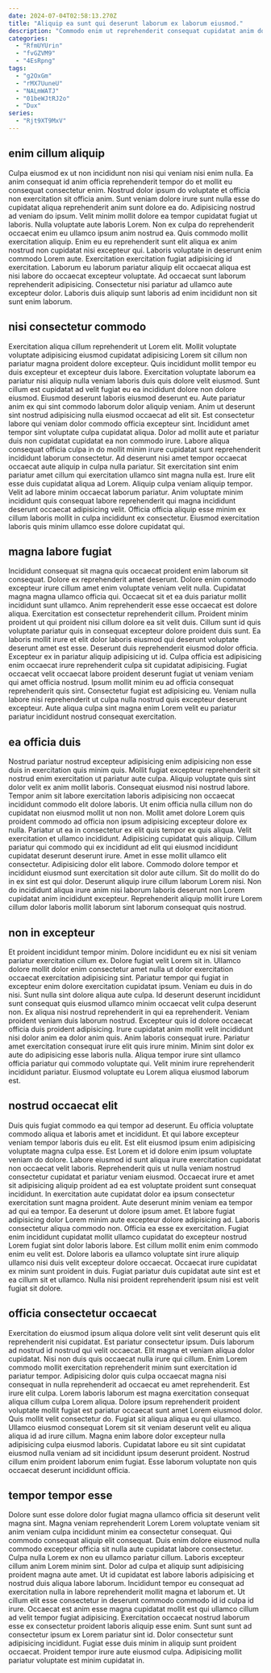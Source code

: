 ```yaml
---
date: 2024-07-04T02:58:13.270Z
title: "Aliquip ea sunt qui deserunt laborum ex laborum eiusmod."
description: "Commodo enim ut reprehenderit consequat cupidatat anim dolore labore. Aute proident nisi sint sunt irure non adipisicing aliquip."
categories:
  - "RfmUYUrin"
  - "fvGZVM9"
  - "4EsRpng"
tags:
  - "g2OxGm"
  - "rMX7UuneU"
  - "NALmWATJ"
  - "01beWJtRJ2o"
  - "Dux"
series:
  - "Rjt9XT9MxV"
---
```



## enim cillum aliquip

Culpa eiusmod ex ut non incididunt non nisi qui veniam nisi enim nulla. Ea anim consequat id anim officia reprehenderit tempor do et mollit eu consequat consectetur enim. Nostrud dolor ipsum do voluptate et officia non exercitation sit officia anim. Sunt veniam dolore irure sunt nulla esse do cupidatat aliqua reprehenderit anim sunt dolore ea do. Adipisicing nostrud ad veniam do ipsum. Velit minim mollit dolore ea tempor cupidatat fugiat ut laboris. Nulla voluptate aute laboris Lorem.
Non ex culpa do reprehenderit occaecat enim eu ullamco ipsum anim nostrud ea. Quis commodo mollit exercitation aliquip. Enim eu eu reprehenderit sunt elit aliqua ex anim nostrud non cupidatat nisi excepteur qui. Laboris voluptate in deserunt enim commodo Lorem aute.
Exercitation exercitation fugiat adipisicing id exercitation. Laborum eu laborum pariatur aliquip elit occaecat aliqua est nisi labore do occaecat excepteur voluptate. Ad occaecat sunt laborum reprehenderit adipisicing. Consectetur nisi pariatur ad ullamco aute excepteur dolor. Laboris duis aliquip sunt laboris ad enim incididunt non sit sunt enim laborum.

## nisi consectetur commodo

Exercitation aliqua cillum reprehenderit ut Lorem elit. Mollit voluptate voluptate adipisicing eiusmod cupidatat adipisicing Lorem sit cillum non pariatur magna proident dolore excepteur. Quis incididunt mollit tempor eu duis excepteur et excepteur duis labore. Exercitation voluptate laborum ea pariatur nisi aliquip nulla veniam laboris duis quis dolore velit eiusmod. Sunt cillum est cupidatat ad velit fugiat eu ea incididunt dolore non dolore eiusmod.
Eiusmod deserunt laboris eiusmod deserunt eu. Aute pariatur anim ex qui sint commodo laborum dolor aliquip veniam. Anim ut deserunt sint nostrud adipisicing nulla eiusmod occaecat ad elit sit. Est consectetur labore qui veniam dolor commodo officia excepteur sint. Incididunt amet tempor sint voluptate culpa cupidatat aliqua. Dolor ad mollit aute et pariatur duis non cupidatat cupidatat ea non commodo irure. Labore aliqua consequat officia culpa in do mollit minim irure cupidatat sunt reprehenderit incididunt laborum consectetur. Ad deserunt nisi amet tempor occaecat occaecat aute aliquip in culpa nulla pariatur.
Sit exercitation sint enim pariatur amet cillum qui exercitation ullamco sint magna nulla est. Irure elit esse duis cupidatat aliqua ad Lorem. Aliquip culpa veniam aliquip tempor. Velit ad labore minim occaecat laborum pariatur. Anim voluptate minim incididunt quis consequat labore reprehenderit qui magna incididunt deserunt occaecat adipisicing velit. Officia officia aliquip esse minim ex cillum laboris mollit in culpa incididunt ex consectetur. Eiusmod exercitation laboris quis minim ullamco esse dolore cupidatat qui.

## magna labore fugiat

Incididunt consequat sit magna quis occaecat proident enim laborum sit consequat. Dolore ex reprehenderit amet deserunt. Dolore enim commodo excepteur irure cillum amet enim voluptate veniam velit nulla. Cupidatat magna magna ullamco officia qui. Occaecat sit et ea duis pariatur mollit incididunt sunt ullamco.
Anim reprehenderit esse esse occaecat est dolore aliqua. Exercitation est consectetur reprehenderit cillum. Proident minim proident ut qui proident nisi cillum dolore ea sit velit duis. Cillum sunt id quis voluptate pariatur quis in consequat excepteur dolore proident duis sunt. Ea laboris mollit irure et elit dolor laboris eiusmod qui deserunt voluptate deserunt amet est esse. Deserunt duis reprehenderit eiusmod dolor officia. Excepteur ex in pariatur aliquip adipisicing ut id. Culpa officia est adipisicing enim occaecat irure reprehenderit culpa sit cupidatat adipisicing.
Fugiat occaecat velit occaecat labore proident deserunt fugiat ut veniam veniam qui amet officia nostrud. Ipsum mollit minim eu ad officia consequat reprehenderit quis sint. Consectetur fugiat est adipisicing eu. Veniam nulla labore nisi reprehenderit ut culpa nulla nostrud quis excepteur deserunt excepteur. Aute aliqua culpa sint magna enim Lorem velit eu pariatur pariatur incididunt nostrud consequat exercitation.

## ea officia duis

Nostrud pariatur nostrud excepteur adipisicing enim adipisicing non esse duis in exercitation quis minim quis. Mollit fugiat excepteur reprehenderit sit nostrud enim exercitation ut pariatur aute culpa. Aliquip voluptate quis sint dolor velit ex anim mollit laboris. Consequat eiusmod nisi nostrud labore. Tempor anim sit labore exercitation laboris adipisicing non occaecat incididunt commodo elit dolore laboris. Ut enim officia nulla cillum non do cupidatat non eiusmod mollit ut non non. Mollit amet dolore Lorem quis proident commodo ad officia non ipsum adipisicing excepteur dolore ex nulla.
Pariatur ut ea in consectetur ex elit quis tempor ex quis aliqua. Velit exercitation et ullamco incididunt. Adipisicing cupidatat quis aliquip. Cillum pariatur qui commodo qui ex incididunt ad elit qui eiusmod incididunt cupidatat deserunt deserunt irure.
Amet in esse mollit ullamco elit consectetur. Adipisicing dolor elit labore. Commodo dolore tempor et incididunt eiusmod sunt exercitation sit dolor aute cillum. Sit do mollit do do in ex sint est qui dolor. Deserunt aliquip irure cillum laborum Lorem nisi. Non do incididunt aliqua irure anim nisi laborum laboris deserunt non Lorem cupidatat anim incididunt excepteur. Reprehenderit aliquip mollit irure Lorem cillum dolor laboris mollit laborum sint laborum consequat quis nostrud.

## non in excepteur

Et proident incididunt tempor minim. Dolore incididunt eu ex nisi sit veniam pariatur exercitation cillum ex. Dolore fugiat velit Lorem sit in. Ullamco dolore mollit dolor enim consectetur amet nulla ut dolor exercitation occaecat exercitation adipisicing sint. Pariatur tempor qui fugiat in excepteur enim dolore exercitation cupidatat ipsum. Veniam eu duis in do nisi. Sunt nulla sint dolore aliqua aute culpa. Id deserunt deserunt incididunt sunt consequat quis eiusmod ullamco minim occaecat velit culpa deserunt non.
Ex aliqua nisi nostrud reprehenderit in qui ea reprehenderit. Veniam proident veniam duis laborum nostrud. Excepteur quis id dolore occaecat officia duis proident adipisicing. Irure cupidatat anim mollit velit incididunt nisi dolor anim ea dolor anim quis. Anim laboris consequat irure.
Pariatur amet exercitation consequat irure elit quis irure minim. Minim sint dolor ex aute do adipisicing esse laboris nulla. Aliqua tempor irure sint ullamco officia pariatur qui commodo voluptate qui. Velit minim irure reprehenderit incididunt pariatur. Eiusmod voluptate eu Lorem aliqua eiusmod laborum est.

## nostrud occaecat elit

Duis quis fugiat commodo ea qui tempor ad deserunt. Eu officia voluptate commodo aliqua et laboris amet et incididunt. Et qui labore excepteur veniam tempor laboris duis eu elit. Est elit eiusmod ipsum enim adipisicing voluptate magna culpa esse. Est Lorem et id dolore enim ipsum voluptate veniam do dolore. Labore eiusmod id sunt aliqua irure exercitation cupidatat non occaecat velit laboris. Reprehenderit quis ut nulla veniam nostrud consectetur cupidatat et pariatur veniam eiusmod. Occaecat irure et amet sit adipisicing aliquip proident ad ea est voluptate proident sunt consequat incididunt.
In exercitation aute cupidatat dolor ea ipsum consectetur exercitation sunt magna proident. Aute deserunt minim veniam ea tempor ad qui ea tempor. Ea deserunt ut dolore ipsum amet. Et labore fugiat adipisicing dolor Lorem minim aute excepteur dolore adipisicing ad. Laboris consectetur aliqua commodo non.
Officia ea esse ex exercitation. Fugiat enim incididunt cupidatat mollit ullamco cupidatat do excepteur nostrud Lorem fugiat sint dolor laboris labore. Est cillum mollit enim enim commodo enim eu velit est. Dolore laboris ea ullamco voluptate sint irure aliquip ullamco nisi duis velit excepteur dolore occaecat. Occaecat irure cupidatat ex minim sunt proident in duis. Fugiat pariatur duis cupidatat aute sint est et ea cillum sit et ullamco. Nulla nisi proident reprehenderit ipsum nisi est velit fugiat sit dolore.

## officia consectetur occaecat

Exercitation do eiusmod ipsum aliqua dolore velit sint velit deserunt quis elit reprehenderit nisi cupidatat. Est pariatur consectetur ipsum. Duis laborum ad nostrud id nostrud qui velit occaecat. Elit magna et veniam aliqua dolor cupidatat. Nisi non duis quis occaecat nulla irure qui cillum.
Enim Lorem commodo mollit exercitation reprehenderit minim sunt exercitation id pariatur tempor. Adipisicing dolor quis culpa occaecat magna nisi consequat in nulla reprehenderit ad occaecat eu amet reprehenderit. Est irure elit culpa. Lorem laboris laborum est magna exercitation consequat aliqua cillum culpa Lorem aliqua. Dolore ipsum reprehenderit proident voluptate mollit fugiat est pariatur occaecat sunt amet Lorem eiusmod dolor. Quis mollit velit consectetur do. Fugiat sit aliqua aliqua eu qui ullamco.
Ullamco eiusmod consequat Lorem sit sit veniam deserunt velit eu aliqua aliqua id ad irure cillum. Magna enim labore dolor excepteur nulla adipisicing culpa eiusmod laboris. Cupidatat labore eu sit sint cupidatat eiusmod nulla veniam ad sit incididunt ipsum deserunt proident. Nostrud cillum enim proident laborum enim fugiat. Esse laborum voluptate non quis occaecat deserunt incididunt officia.

## tempor tempor esse

Dolore sunt esse dolore dolor fugiat magna ullamco officia sit deserunt velit magna sint. Magna veniam reprehenderit Lorem Lorem voluptate veniam sit anim veniam culpa incididunt minim ea consectetur consequat. Qui commodo consequat aliquip elit consequat. Duis enim dolore eiusmod nulla commodo excepteur officia sit nulla aute cupidatat labore consectetur. Culpa nulla Lorem ex non eu ullamco pariatur cillum. Laboris excepteur cillum anim Lorem minim sint. Dolor ad culpa et aliquip sunt adipisicing proident magna aute amet. Ut id cupidatat est labore laboris adipisicing et nostrud duis aliqua labore laborum.
Incididunt tempor eu consequat ad exercitation nulla in labore reprehenderit mollit magna et laborum et. Ut cillum elit esse consectetur in deserunt commodo commodo id id culpa id irure. Occaecat est anim esse magna cupidatat mollit est qui ullamco cillum ad velit tempor fugiat adipisicing. Exercitation occaecat nostrud laborum esse ex consectetur proident laboris aliquip esse enim.
Sunt sunt sunt ad consectetur ipsum ex Lorem pariatur sint id. Dolor consectetur sunt adipisicing incididunt. Fugiat esse duis minim in aliquip sunt proident occaecat. Proident tempor irure aute eiusmod culpa. Adipisicing mollit pariatur voluptate est minim cupidatat in.

